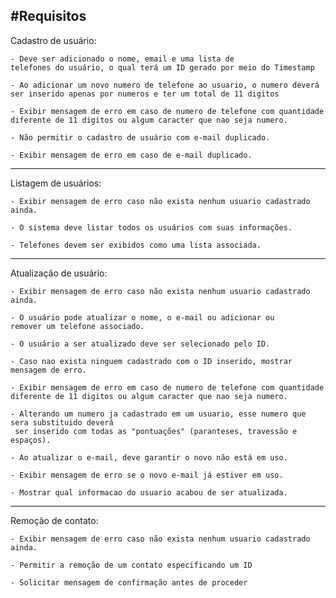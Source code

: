 #Requisitos
----------------------------------------------------------------------------
Cadastro de usuário:
    
    - Deve ser adicionado o nome, email e uma lista de
    telefones do usuário, o qual terá um ID gerado por meio do Timestamp

    - Ao adicionar um novo numero de telefone ao usuario, o numero deverá 
    ser inserido apenas por numeros e ter um total de 11 digitos 

    - Exibir mensagem de erro em caso de numero de telefone com quantidade 
    diferente de 11 digitos ou algum caracter que nao seja numero.

    - Não permitir o cadastro de usuário com e-mail duplicado.

    - Exibir mensagem de erro em caso de e-mail duplicado.
----------------------------------------------------------------------------
Listagem de usuários:

    - Exibir mensagem de erro caso não exista nenhum usuario cadastrado ainda.

    - O sistema deve listar todos os usuários com suas informações.

    - Telefones devem ser exibidos como uma lista associada.
----------------------------------------------------------------------------
Atualização de usuário:

    - Exibir mensagem de erro caso não exista nenhum usuario cadastrado ainda.

    - O usuário pode atualizar o nome, o e-mail ou adicionar ou
    remover um telefone associado.

    - O usuário a ser atualizado deve ser selecionado pelo ID.

    - Caso nao exista ninguem cadastrado com o ID inserido, mostrar mensagem de erro.

    - Exibir mensagem de erro em caso de numero de telefone com quantidade 
    diferente de 11 digitos ou algum caracter que nao seja numero.

    - Alterando um numero ja cadastrado em um usuario, esse numero que sera substituido deverá
     ser inserido com todas as "pontuações" (paranteses, travessão e espaços).

    - Ao atualizar o e-mail, deve garantir o novo não está em uso.

    - Exibir mensagem de erro se o novo e-mail já estiver em uso.

    - Mostrar qual informacao do usuario acabou de ser atualizada.
----------------------------------------------------------------------------
Remoção de contato:

    - Exibir mensagem de erro caso não exista nenhum usuario cadastrado ainda.

    - Permitir a remoção de um contato especificando um ID

    - Solicitar mensagem de confirmação antes de proceder